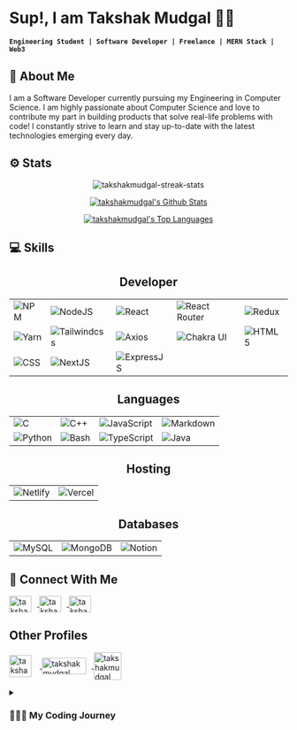 <!-- Introduction -->
# Sup!, I am Takshak Mudgal 👋🏻

**`Engineering Student | Software Developer | Freelance | MERN Stack | Web3`**

## 🚀 About Me

I am a Software Developer currently pursuing my Engineering in Computer Science. I am highly passionate about Computer Science and love to contribute my part in building products that solve real-life problems with code! I constantly strive to learn and stay up-to-date with the latest technologies emerging every day.

## ⚙️ Stats
<p align="center">
  <img src="https://github-readme-streak-stats.herokuapp.com/?user=takshakmudgal&show_icons=true&count_private=true&theme=transparent" alt="takshakmudgal-streak-stats" />
</p>
<p align="center">
  <a href="https://github.com/takshakmudgal/github-readme-stats">
    <img alt="takshakmudgal's Github Stats" src="https://github-readme-stats.vercel.app/api?username=takshakmudgal&show_icons=true&count_private=true&theme=transparent" />
  </a>
</p>
<p align="center">
  <a href="https://github.com/takshakmudgal/github-readme-stats">
    <img alt="takshakmudgal's Top Languages" src="https://github-readme-stats.vercel.app/api/top-langs/?username=takshakmudgal&langs_count=8&count_private=true&layout=pie&theme=transparent" />
  </a>
</p>


<!-- Skills -->
## 💻 Skills
<div align="center">
  <h2>Developer</h2>
  <table style="border-collapse: collapse; border: none;">
    <tr>
      <td style="border: none;"><img src="https://img.shields.io/badge/NPM-%23000000.svg?style=for-the-badge&logo=npm&logoColor=white" alt="NPM" /></td>
      <td style="border: none;"><img src="https://img.shields.io/badge/node.js-6DA55F?style=for-the-badge&logo=node.js&logoColor=white" alt="NodeJS" /></td>
      <td style="border: none;"><img src="https://img.shields.io/badge/react-%2320232a.svg?style=for-the-badge&logo=react&logoColor=%2361DAFB" alt="React" /></td>
      <td style="border: none;"><img src="https://img.shields.io/badge/React_Router-CA4245?style=for-the-badge&logo=react-router&logoColor=white" alt="React Router" /></td>
      <td style="border: none;"><img src="https://img.shields.io/badge/redux-%23593d88.svg?style=for-the-badge&logo=redux&logoColor=white" alt="Redux" /></td>
    </tr>
    <tr>
      <td style="border: none;"><img src="https://img.shields.io/badge/yarn-%232C8EBB.svg?style=for-the-badge&logo=yarn&logoColor=white" alt="Yarn" /></td>
      <td style="border: none;"><img src="https://img.shields.io/badge/Tailwindcss-%23007ACC.svg?style=for-the-badge&logo=tailwind&logoColor=white" alt="Tailwindcss" /></td>
      <td style="border: none;"><img src="https://img.shields.io/badge/Axios-%23007ACC.svg?style=for-the-badge&logo=axios&logoColor=white" alt="Axios" /></td>
      <td style="border: none;"><img src="https://img.shields.io/badge/ChakraUI-%23007ACC.svg?style=for-the-badge&logo=chakraui&logoColor=white" alt="Chakra UI" /></td>
      <td style="border: none;"><img src="https://img.shields.io/badge/Html5-%23007ACC.svg?style=for-the-badge&logo=html5&logoColor=white" alt="HTML5" /></td>
    </tr>
    <tr>
      <td style="border: none;"><img src="https://img.shields.io/badge/CSS-%23007ACC.svg?style=for-the-badge&logo=CSS&logoColor=white" alt="CSS" /></td>
      <td style="border: none;"><img src="https://img.shields.io/badge/nextjs-%23007ACC.svg?style=for-the-badge&logo=nextjs&logoColor=white" alt="NextJS" /></td>
      <td style="border: none;"><img src="https://img.shields.io/badge/express.js-%23404d59.svg?style=for-the-badge&logo=express&logoColor=%2361DAFB" alt="ExpressJS"/></td>
    </tr>
  </table>
</div>

<div align="center">
  <h2>Languages</h2>
  <table style="border-collapse: collapse; border: none;">
    <tr>
      <td style="border: none;"><img src="https://img.shields.io/badge/c-%2300599C.svg?style=for-the-badge&logo=c&logoColor=white" alt="C" /></td>
      <td style="border: none;"><img src="https://img.shields.io/badge/c++-%2300599C.svg?style=for-the-badge&logo=c%2B%2B&logoColor=white" alt="C++" /></td>
      <td style="border: none;"><img src="https://img.shields.io/badge/javascript-%23323330.svg?style=for-the-badge&logo=javascript&logoColor=%23F7DF1E" alt="JavaScript" /></td>
      <td style="border: none;"><img src="https://img.shields.io/badge/markdown-%23000000.svg?style=for-the-badge&logo=markdown&logoColor=white" alt="Markdown" /></td>
    </tr>
    <tr>
      <td style="border: none;"><img src="https://img.shields.io/badge/python3-3670A0?style=for-the-badge&logo=python&logoColor=ffdd54" alt="Python" /></td>
      <td style="border: none;"><img src="https://img.shields.io/badge/bash-%23121011.svg?style=for-the-badge&logo=gnu-bash&logoColor=white" alt="Bash" /></td>
      <td style="border: none;"><img src="https://img.shields.io/badge/typescript-%23007ACC.svg?style=for-the-badge&logo=typescript&logoColor=white" alt="TypeScript" /></td>
      <td style="border: none;"><img src="https://img.shields.io/badge/Java-%23007ACC.svg?style=for-the-badge&logo=java&logoColor=white" alt="Java" /></td>
    </tr>
  </table>
</div>
 
<div align="center">
   <h2>Hosting</h2>
  <table style="border-collapse: collapse; border: none;">
    <tr>
      <td style="border: none;"><img src="https://img.shields.io/badge/netlify-%23000000.svg?style=for-the-badge&logo=netlify&logoColor=#00C7B7" alt="Netlify" /></td>
      <td style="border: none;"><img src="https://img.shields.io/badge/vercel-%23000000.svg?style=for-the-badge&logo=vercel&logoColor=white" alt="Vercel" /></td>
    </tr>
  </table>
</div>

<div align="center">
  <h2>Databases</h2>
  <table style="border-collapse: collapse; border: none;">
    <tr>
      <td style="border: none;"><img src="https://img.shields.io/badge/Mysql-039BE5?style=for-the-badge&logo=mysql&logoColor=white" alt="MySQL" /></td>
      <td style="border: none;"><img src="https://img.shields.io/badge/MongoDB-%234ea94b.svg?style=for-the-badge&logo=mongodb&logoColor=white" alt="MongoDB"/>
      </td>
      <td style="border: none;"><img src="https://img.shields.io/badge/Notion-000000?style=for-the-badge&logo=notion&logoColor=white" alt="Notion"/></td>
    </tr>
  </table>
</div>

<!-- Social Links -->
## 🔗 Connect With Me
<p align="left">
  <a href="https://twitter.com/takshakmudgal" target="blank">
    <img align="center" src="https://raw.githubusercontent.com/rahuldkjain/github-profile-readme-generator/master/src/images/icons/Social/twitter.svg" alt="takshakmudgal" height="30" width="40" style="margin-right:10px" />
  </a>
  <a href="https://www.linkedin.com/in/takshak-mudgal-621892212/" target="blank">
    <img align="center" src="https://raw.githubusercontent.com/rahuldkjain/github-profile-readme-generator/master/src/images/icons/Social/linked-in-alt.svg" alt="takshakmudgal" height="30" width="40" style="margin-right:10px" />
  </a>
  <a href="https://instagram.com/takshakmudgal" target="blank">
    <img align="center" src="https://raw.githubusercontent.com/rahuldkjain/github-profile-readme-generator/master/src/images/icons/Social/instagram.svg" alt="takshakmudgal" height="30" width="40" style="margin-right:10px" />
  </a>
</p>

<!-- Other Profiles -->
## Other Profiles
<p align="left">
  <a href="https://leetcode.com/takshakm/" target="blank">
    <img align="center" src="https://i.imgur.com/2qFL21l.png" alt="takshakmudgal" height="40" width="40" style="margin-right:15px" />
  </a>
  <a href="https://www.fiverr.com/takshakmudgal" target="blank">
    <img align="center" src="https://i.imgur.com/mywPya3.png" alt="takshakmudgal" height="30" width="80" style="margin-right:10px" />
  </a>
  <a href="https://www.upwork.com/freelancers/~01154849d15d13b5e4" target="blank">
    <img align="center" src="https://i.imgur.com/LbixvRC.png" alt="takshakmudgal" height="50" width="50" style="margin-right:10px" />
  </a>
</p>

<details>
  <summary><h3>👨🏻‍💻 My Coding Journey</h3></summary>
  
  Ever since I was young, I have had an immense interest in computers and technology. As a child, I was always fascinated by how computers worked and how they could be used to solve complex problems. I spent countless hours tinkering with old computers and learning the basics of programming languages like HTML and Python.

  As I got older, my interest in coding grew stronger. I started taking computer science classes in high school and continued studying the subject in college. During this time, I worked on various coding projects and I'm eager to learn more about the industry and gain real-world experience. I continue to work on personal coding projects in my free time and am always looking for new challenges and opportunities to grow as a developer.

  I love exploring new technologies and experimenting with different coding languages and frameworks. I'm always eager to learn more and stay up-to-date with the latest trends and developments in the industry. To stay on top of emerging technologies, I occasionally attend coding workshops and conferences, read tech blogs, and participate in online coding communities. I also enjoy collaborating with other developers on open-source projects, which not only help me learn new things but also contribute to the coding community.
</details>
